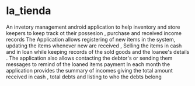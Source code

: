 # la_tienda
An invetory management android application to help inventory and store keepers to keep track ot their possesion , purchase and received income records
The Application allows registering of new items in the system, updating the items whenever new are received , Selling the items in cash and in loan while keeping records of the sold goods  and the loanee's details .
The application also allows contacting the debtor's or sending them messages to remind of the loaned items payment
In each month the application provides the summary of incomes giving the total amount received in cash , total debts and listing to who the debts belong
